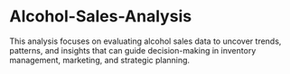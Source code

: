 # Alcohol-Sales-Analysis
This analysis focuses on evaluating alcohol sales data to uncover trends, patterns, and insights that can guide decision-making in inventory management, marketing, and strategic planning. 

